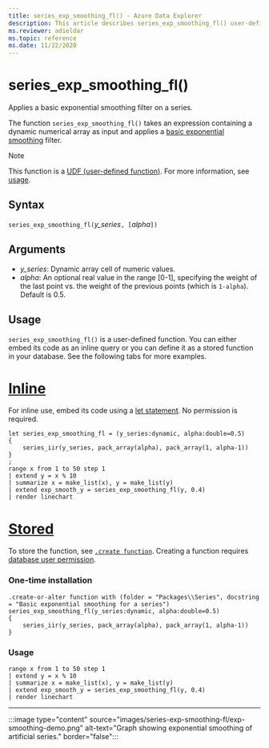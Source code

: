 ```yaml
---
title: series_exp_smoothing_fl() - Azure Data Explorer
description: This article describes series_exp_smoothing_fl() user-defined function in Azure Data Explorer.
ms.reviewer: adieldar
ms.topic: reference
ms.date: 11/22/2020
---
```

# series_exp_smoothing_fl()

Applies a basic exponential smoothing filter on a series.

The function `series_exp_smoothing_fl()` takes an expression containing a dynamic numerical array as input and applies a [basic exponential smoothing](https://en.wikipedia.org/wiki/Exponential_smoothing#Basic_(simple)_exponential_smoothing_(Holt_linear)) filter.

> [!NOTE]
> This function is a [UDF (user-defined function)](../query/functions/user-defined-functions.md). For more information, see [usage](#usage).

## Syntax

`series_exp_smoothing_fl(`*y_series*`, [`*alpha*`])`
  
## Arguments

* *y_series*: Dynamic array cell of numeric values.
* *alpha*: An optional real value in the range [0-1], specifying the weight of the last point vs. the weight of the previous points (which is `1-alpha`). Default is 0.5.

## Usage

`series_exp_smoothing_fl()` is a user-defined function. You can either embed its code as an inline query or you can define it as a stored function in your database. See the following tabs for more examples.

# [Inline](#tab/Inline)

For inline use, embed its code using a [let statement](../query/letstatement.md). No permission is required.

<!-- csl: https://help.kusto.windows.net/Samples -->
```kusto
let series_exp_smoothing_fl = (y_series:dynamic, alpha:double=0.5)
{
    series_iir(y_series, pack_array(alpha), pack_array(1, alpha-1))
}
;
range x from 1 to 50 step 1
| extend y = x % 10
| summarize x = make_list(x), y = make_list(y)
| extend exp_smooth_y = series_exp_smoothing_fl(y, 0.4) 
| render linechart
```

# [Stored](#tab/stored)

To store the function, see [`.create function`](../management/create-function.md). Creating a function requires [database user permission](../management/access-control/role-based-authorization.md).

### One-time installation

<!-- csl: https://help.kusto.windows.net/Samples -->
```kusto
.create-or-alter function with (folder = "Packages\\Series", docstring = "Basic exponential smoothing for a series")
series_exp_smoothing_fl(y_series:dynamic, alpha:double=0.5)
{
    series_iir(y_series, pack_array(alpha), pack_array(1, alpha-1))
}
```

### Usage

<!-- csl: https://help.kusto.windows.net/Samples -->
```kusto
range x from 1 to 50 step 1
| extend y = x % 10
| summarize x = make_list(x), y = make_list(y)
| extend exp_smooth_y = series_exp_smoothing_fl(y, 0.4) 
| render linechart
```

---

:::image type="content" source="images/series-exp-smoothing-fl/exp-smoothing-demo.png" alt-text="Graph showing exponential smoothing of artificial series." border="false":::
